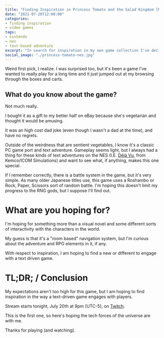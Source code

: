 ```yaml
---
title: "Finding Inspiration in Princess Tomato and the Salad Kingdom [NES]"
date: "2021-07-20T12:00:00"
categories:
- finding inspiration
- video games
tags:
- nintendo 
- nes
- text-based adventure
excerpt: "In search for inspiration in my own game collection I've decided to explore this text-based salad adventure."
social_image: "./princess-tomato-nes.jpg"
---
```


Weird first pick, I realize. I was surprised too, but it's been a game I've wanted to really play for a long time and it just jumped out at my browsing through the boxes and carts.

## What do you know about the game?
Not much really.

I bought it as a gift to my better half on eBay because she's vegetarian and thought it would be amusing.

It was an high cost dad joke (even though I wasn't a dad at the time), and have no regrets.

Outside of the weirdness that are sentient vegetables, I know it's a classic PC game port and text adventure. Gameplay seems light, but I always had a thing for these kinds of text adventures on the NES (I.E. [Déjà Vu](https://www.igdb.com/games/deja-vu-a-nightmare-comes-true--1), from Kemco/ICOM Simulations) and want to see what, if anything, makes this one special.

If I remember correctly, there is a battle system in the game, but it's very simple. As many older Japanese titles use, this game uses a Roshambo or Rock, Paper, Scissors sort of random battle. I'm hoping this doesn't limit my progress to the RNG gods, but I suppose I'll find out. 

# What are you hoping for?
I'm hoping for something more than a visual novel and some different sorts of interactivity with the characters in the world. 

My guess is that it's a "room based" navigation system, but I'm curious about the adventure and RPG elements in it, if any.

With respect to inspiration, I am hoping to find a new or different to engage with a text driven game. 

# TL;DR; / Conclusion
My expectations aren't too high for this game, but I am hoping to find inspiration in the way a text-driven game engages with players. 

Stream starts tonight, July 20th at 9pm (UTC-5), on [Twitch](https://twitch.tv/davidwesst).

This is the first one, so here's hoping the tech forces of the universe are with me. 

Thanks for playing (and watching). 

